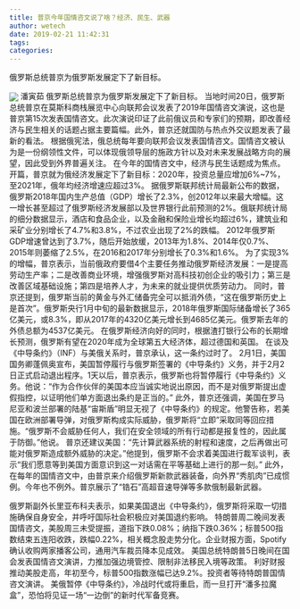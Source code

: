 ```yaml
---
title: 普京今年国情咨文说了啥？经济、民生、武器
author: wetech
date: 2019-02-21 11:42:31
tags: 
categories: 
---
```

俄罗斯总统普京为俄罗斯发展定下了新目标。
<!-- more -->
<img align="center" border="0" src="https://imgcdn.yicai.com/uppics/images/2019/02/419b95b5dc9399b6026daf484145f578.jpg" />
潘寅茹
俄罗斯总统普京为俄罗斯发展定下了新目标。
当地时间20日，俄罗斯总统普京在莫斯科商栈展览中心向联邦会议发表了2019年国情咨文演说，这也是普京第15次发表国情咨文。此次演说印证了此前俄议员和专家们的预期，即改善经济与民生相关的话题占据主要篇幅。此外，普京还就国防与热点外交议题发表了最新的看法。
根据俄宪法，俄总统每年要向联邦会议发表国情咨文。国情咨文被认为是一份纲领性文件，可以体现俄领导层的施政方针以及对未来发展战略方向的展望，因此受到外界普遍关注。
在今年的国情咨文中，经济与民生话题成为焦点。开篇，普京就为俄经济发展定下了新目标：2020年，投资总量应增加6%~7%，至2021年，俄年均经济增速应超过3%。
据俄罗斯联邦统计局最新公布的数据，俄罗斯2018年国内生产总值（GDP）增长了2.3%，创2012年以来最大增幅。这一增长甚至超过了俄罗斯经济发展部以及世界银行此前预测的2%。俄联邦统计局的细分数据显示，酒店和食品企业，以及金融和保险业增长均超过6%，建筑业和采矿业分别增长了4.7%和3.8%，不过农业出现了2%的跌幅。
2012年俄罗斯GDP增速曾达到了3.7%，随后开始放缓，2013年为1.8%、2014年仅0.7%、2015年则萎缩了2.5%，在2016和2017年分别增长了0.3%和1.6%。
为了实现3%的增幅，普京表示，当前俄政府要借4个主要任务推动俄罗斯经济发展：一是提高劳动生产率；二是改善商业环境，增强俄罗斯对高科技初创企业的吸引力；第三是改善区域基础设施；第四是培养人才，为未来的就业提供优质劳动力。
同时，普京还提到，俄罗斯当前的黄金与外汇储备完全可以抵消外债，“这在俄罗斯历史上是首次”。俄罗斯央行1月中旬的最新数据显示，2018年俄罗斯国际储备增长了365亿美元，或8.3%，即从2017年的4320亿美元增长到4685亿美元。俄罗斯去年的外债总额为4537亿美元。
在俄罗斯经济向好的同时，根据渣打银行公布的长期增长预测，俄罗斯有望在2020年成为全球第五大经济体，超过德国和英国。
在谈及《中导条约》（INF）与美俄关系时，普京承认，这一条约过时了。
2月1日，美国国务卿蓬佩奥宣布，美国暂停履行与俄罗斯签署的《中导条约》义务，并于2月2日正式启动退出程序。1天以后，普京表示，俄罗斯也将暂停履行《中导条约》义务。他说：“作为合作伙伴的美国本应当诚实地说出原因，而不是对俄罗斯提出虚假指控，以证明他们单方面退出条约是正当的。”
此外，普京还强调，美国在罗马尼亚和波兰部署的陆基“宙斯盾”明显无视了《中导条约》的规定。他警告称，若美国在欧洲部署导弹，对俄罗斯构成实际威胁，俄罗斯将“立即”采取同等回应措施。“俄罗斯不会威胁任何人，我们在安全领域的所有行动都是报复性的，因此属于防御。”他说。
普京还建议美国：“先计算武器系统的射程和速度，之后再做出可能对俄罗斯造成额外威胁的决定。”他提到，俄罗斯不会求着美国进行裁军谈判，表示“我们愿意等到美国方面意识到这一对话需在平等基础上进行的那一刻。”
此外，在每年的国情咨文中，由普京来介绍俄罗斯新款武器装备，向外界“秀肌肉”已成惯例。今年也不例外。普京展示了“锆石”高超音速导弹等多款俄制最新武器。
 
 
俄罗斯副外长里亚布科夫表示，如果美国退出《中导条约》，俄罗斯将采取一切措施确保自身安全，并呼吁国际社会积极应对美国退约影响。
特朗普周二晚间发表国情咨文，美股周三未受提振，道指下跌0.08%；纳指下跌0.36%；标普500指数结束五连阳收跌，跌幅0.22%，相关概念股走势分化。企业财报方面，Spotify确认收购两家播客公司，通用汽车裁员降本见成效。
美国总统特朗普5日晚间在国会发表国情咨文演讲，力推加强边境管控、限制非法移民入境等政策。
利好财报推动美股走高，年初至今，标普500指数涨幅已达9.2%。投资者等待特朗普国情咨文演讲。
美俄暂停《中导条约》，冷战时代或将重启，而一旦打开“潘多拉魔盒”，恐怕将见证一场“一边倒”的新时代军备竞赛。
